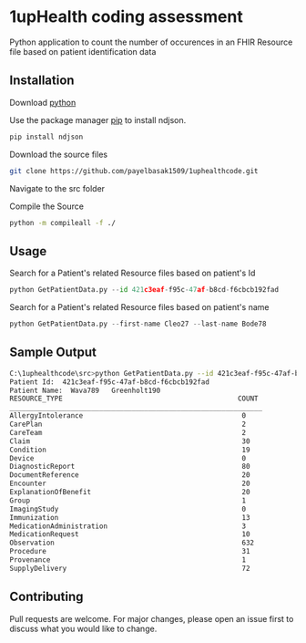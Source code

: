 # 1upHealth coding assessment

Python application to count the number of occurences in an FHIR Resource file based on patient identification data 

## Installation

Download [python](https://www.python.org/downloads/)

Use the package manager [pip](https://pip.pypa.io/en/stable/) to install ndjson.
```bash
pip install ndjson
```

Download the source files
```bash
git clone https://github.com/payelbasak1509/1uphealthcode.git
```

Navigate to the src folder

Compile the Source
```bash
python -m compileall -f ./
```

## Usage

Search for a Patient's related Resource files based on patient's Id
```python
python GetPatientData.py --id 421c3eaf-f95c-47af-b8cd-f6cbcb192fad
```

Search for a Patient's related Resource files based on patient's name
```python
python GetPatientData.py --first-name Cleo27 --last-name Bode78
```

## Sample Output

```bash
C:\1uphealthcode\src>python GetPatientData.py --id 421c3eaf-f95c-47af-b8cd-f6cbcb192fad
Patient Id:  421c3eaf-f95c-47af-b8cd-f6cbcb192fad
Patient Name:  Wava789   Greenholt190
RESOURCE_TYPE                                           COUNT
______________________________________________________________
AllergyIntolerance                                       0
CarePlan                                                 2
CareTeam                                                 2
Claim                                                    30
Condition                                                19
Device                                                   0
DiagnosticReport                                         80
DocumentReference                                        20
Encounter                                                20
ExplanationOfBenefit                                     20
Group                                                    1
ImagingStudy                                             0
Immunization                                             13
MedicationAdministration                                 3
MedicationRequest                                        10
Observation                                              632
Procedure                                                31
Provenance                                               1
SupplyDelivery                                           72
```

## Contributing
Pull requests are welcome. For major changes, please open an issue first to discuss what you would like to change.
